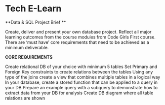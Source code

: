 # Tech E-Learn

**Data & SQL Project Brief **

Create, deliver and present your own database project. Reflect all major learning outcomes from the course modules from Code Girls First course. There are ‘must have’ core requirements that need to be achieved as a minimum deliverable. 

**CORE REQUIREMENTS**

Create relational  DB of your choice with minimum 5 tables
Set Primary and Foreign Key constraints to create relations between the tables
Using any type of the joins create a view that combines multiple tables in a logical way
In your database, create a stored function that can be applied to a query in your DB
Prepare an example query with a subquery to demonstrate how to extract data from your DB for analysis 
Create DB diagram where all table relations are shown



